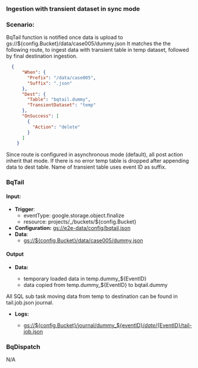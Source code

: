 ### Ingestion with transient dataset in sync mode

### Scenario:

BqTail function is notified once data is upload to gs://${config.Bucket}/data/case005/dummy.json
It matches the the following route, to ingest data with transient table in temp dataset, followed by final destination ingestion.


```json
  {
      "When": {
        "Prefix": "/data/case005",
        "Suffix": ".json"
      },
      "Dest": {
        "Table": "bqtail.dummy",
        "TransientDataset": "temp"
      },
      "OnSuccess": [
        {
          "Action": "delete"
        }
      ]
    }
```

Since route is configured in asynchronous mode (default), all post action inherit that mode.
If there is no error temp table is dropped after appending data to dest table.
Name of transient table uses event ID as suffix.


### BqTail

#### Input:

* **Trigger**:
    - eventType: google.storage.object.finalize
    - resource: projects/_/buckets/${config.Bucket}
* **Configuration:** [gs://e2e-data/config/bqtail.json](../../../config/bqtail.json)
* **Data**:
    - [gs://${config.Bucket}/data/case005/dummy.json](data/dummy.json)

#### Output


* **Data:**

    - temporary loaded data in temp.dummy_${EventID}
    - data copied from  temp.dummy_${EventID} to bqtail.dummy

All SQL sub task moving data from temp to destination can be found in tail.job.json journal. 
 
* **Logs:** 

    - [gs://${config.Bucket}/journal/dummy_${eventID}/${date}/${EventID}/tail-job.json](data/expect/journal/tail-job.json)

### BqDispatch

N/A
